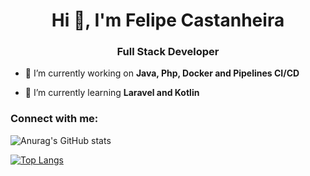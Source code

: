 <h1 align="center">Hi 👋, I'm Felipe Castanheira</h1>
<h3 align="center">Full Stack  Developer</h3>

- 🔭 I’m currently working on **Java, Php, Docker and Pipelines CI/CD**

- 🌱 I’m currently learning **Laravel and Kotlin**


<h3 align="left">Connect with me:</h3>
<p align="left">
</p>


![Anurag's GitHub stats](https://github-readme-stats.vercel.app/api?username=Cast4nha&show_icons=true&theme=radical)

[![Top Langs](https://github-readme-stats.vercel.app/api/top-langs/?username=Cast4nha&layout=compact)](https://github.com/anuraghazra/github-readme-stats)
